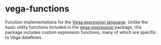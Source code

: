 # vega-functions

Function implementations for the [Vega expression language](https://vega.github.io/vega/docs/expressions/). Unlike the basic utility functions included in the [vega-expression](https://github.com/vega/vega/tree/master/packages/vega-expression) package, this package includes custom expression functions, many of which are specific to Vega dataflows.
